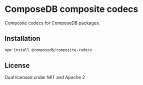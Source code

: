 # ComposeDB composite codecs

Composite codecs for ComposeDB packages.

## Installation

```sh
npm install @composedb/composite-codecs
```

## License

Dual licensed under MIT and Apache 2

